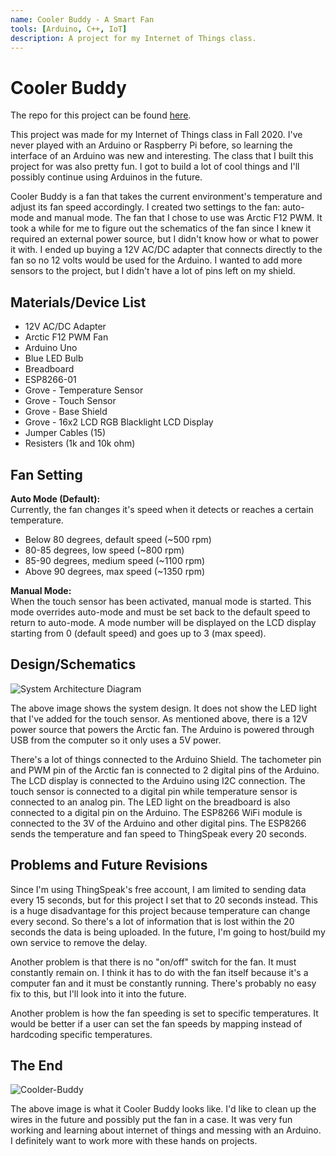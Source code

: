 ```yaml
---
name: Cooler Buddy - A Smart Fan
tools: [Arduino, C++, IoT]
description: A project for my Internet of Things class.
---
```


# Cooler Buddy

The repo for this project can be found [here](https://github.com/lilwon/cooler-buddy).

This project was made for my Internet of Things class in Fall 2020. I've never played with 
an Arduino or Raspberry Pi before, so learning the interface of an Arduino was new and 
interesting. The class that I built this project for was also pretty fun. I got to build a lot of
cool things and I'll possibly continue using Arduinos in the future. 

Cooler Buddy is a fan that takes the current environment's temperature and adjust its 
fan speed accordingly. I created two settings to the fan: auto-mode and manual mode. The fan that
I chose to use was Arctic F12 PWM.  It took a while for me to figure out the schematics of the fan
since I knew it required an external power source, but I didn't know how or what to power it with.
I ended up buying a 12V AC/DC adapter that connects directly to the fan so no 12 volts would 
be used for the Arduino. I wanted to add more sensors to the project, but I didn't have a lot of
pins left on my shield.

## Materials/Device List
* 12V AC/DC Adapter 
* Arctic F12 PWM Fan
* Arduino Uno
* Blue LED Bulb
* Breadboard
* ESP8266-01
* Grove - Temperature Sensor
* Grove - Touch Sensor
* Grove - Base Shield
* Grove - 16x2 LCD RGB Blacklight LCD Display
* Jumper Cables (15)
* Resisters (1k and 10k ohm) 

## Fan Setting

**Auto Mode (Default):** <br>
Currently, the fan changes it's speed when it detects or reaches a certain temperature.<br>
* Below 80 degrees, default speed (~500 rpm)
* 80-85 degrees, low speed (~800 rpm) 
* 85-90 degrees, medium speed (~1100 rpm)
* Above 90 degrees, max speed (~1350 rpm)

**Manual Mode:**<br>
When the touch sensor has been activated, manual mode is started. This mode overrides auto-mode 
and must be set back to the default speed to return to auto-mode. A mode number will be displayed
on the LCD display starting from 0 (default speed) and goes up to 3 (max speed). 

## Design/Schematics
![System Architecture Diagram](https://u.cubeupload.com/lilwon/sysarchitecture.png "System Architecture Diagram")

The above image shows the system design. It does not show the LED light that I've added 
for the touch sensor. As mentioned above, there is a 12V power source that powers the Arctic
fan. The Arduino is powered through USB from the computer so it only uses a 5V power. 

There's a lot of things connected to the Arduino Shield. The tachometer pin and PWM pin of the Arctic
fan is connected to 2 digital pins of the Arduino. The LCD display is connected to the Arduino 
using I2C connection. The touch sensor is connected to a digital pin while 
temperature sensor is connected to an analog pin. The LED light on the breadboard is 
also connected to a digital pin on the Arduino. The ESP8266 WiFi module is connected to the
3V of the Arduino and other digital pins. The ESP8266 sends the temperature and fan speed
to ThingSpeak every 20 seconds.

## Problems and Future Revisions
Since I'm using ThingSpeak's free account, I am limited to sending data every 15 seconds, but for 
this project I set that to 20 seconds instead. This is a huge disadvantage for this project 
because temperature can change every second. So there's a lot of information that is lost 
within the 20 seconds the data is being uploaded. In the future, I'm going to host/build my own service to remove the delay. 

Another problem is that there is no "on/off" switch for the fan. It must constantly remain on. 
I think it has to do with the fan itself because it's a computer fan and it must be constantly
running. There's probably no easy fix to this, but I'll look into it into the future.

Another problem is how the fan speeding is set to specific temperatures. It would be better
if a user can set the fan speeds by mapping instead of hardcoding specific temperatures.

## The End
![Coolder-Buddy](https://u.cubeupload.com/lilwon/coolerbuddyimgresize.jpg "Cooler Buddy Image")

The above image is what it Cooler Buddy looks like. I'd like to clean up the wires in the future and 
possibly put the fan in a case. It was very fun working and learning about internet of things and messing with an Arduino. I definitely want to work more with these hands on projects. 